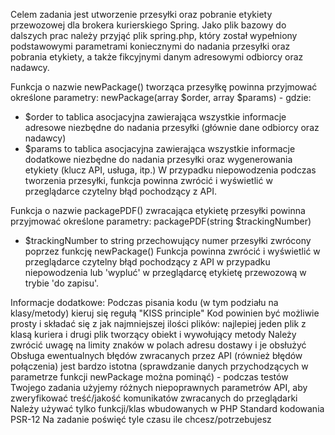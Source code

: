 Celem zadania jest utworzenie przesyłki oraz pobranie etykiety przewozowej dla brokera kurierskiego Spring.
Jako plik bazowy do dalszych prac należy przyjąć plik spring.php, który został wypełniony podstawowymi parametrami koniecznymi do
nadania przesyłki oraz pobrania etykiety, a także fikcyjnymi danym adresowymi odbiorcy oraz nadawcy.

Funkcja o nazwie newPackage() tworząca przesyłkę powinna przyjmować określone parametry:
newPackage(array $order, array $params) - gdzie:
- $order to tablica asocjacyjna zawierająca wszystkie informacje adresowe niezbędne do nadania przesyłki (głównie dane odbiorcy oraz nadawcy)
- $params to tablica asocjacyjna zawierająca wszystkie informacje dodatkowe niezbędne do nadania przesyłki oraz wygenerowania etykiety
  (klucz API, usługa, itp.)
  W przypadku niepowodzenia podczas tworzenia przesyłki, funkcja powinna zwrócić i wyświetlić w przeglądarce czytelny błąd pochodzący z API.

Funkcja o nazwie packagePDF() zwracająca etykietę przesyłki powinna przyjmować określone parametry:
packagePDF(string $trackingNumber)
- $trackingNumber to string przechowujący numer przesyłki zwrócony poprzez funkcję newPackage()
  Funkcja powinna zwrócić i wyświetlić w przeglądarce czytelny błąd pochodzący z API w przypadku niepowodzenia lub 'wypluć' w
  przeglądarcę etykietę przewozową w trybie 'do zapisu'.

Informacje dodatkowe:
Podczas pisania kodu (w tym podziału na klasy/metody) kieruj się regułą "KISS principle"
Kod powinien być możliwie prosty i składać się z jak najmniejszej ilości plików: najlepiej jeden plik z klasą kuriera
i drugi plik tworzący obiekt i wywołujący metody
Należy zwrócić uwagę na limity znaków w polach adresu dostawy i je obsłużyć
Obsługa ewentualnych błędów zwracanych przez API (również błędów połączenia) jest bardzo istotna (sprawdzanie danych przychodzących
w parametrze funkcji newPackage można pominąć) - podczas testów Twojego zadania użyjemy różnych niepoprawnych parametrów API, aby zweryfikować
treść/jakość komunikatów zwracanych do przeglądarki
Należy używać tylko funkcji/klas wbudowanych w PHP
Standard kodowania PSR-12
Na zadanie poświęć tyle czasu ile chcesz/potrzebujesz
 